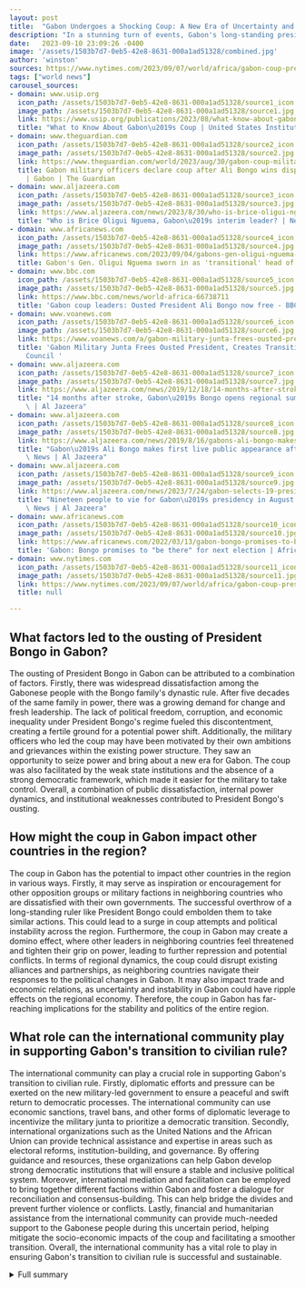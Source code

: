 ```yaml
---
layout: post
title:  "Gabon Undergoes a Shocking Coup: A New Era of Uncertainty and Change"
description: "In a stunning turn of events, Gabon's long-standing president Ali Bongo Ondimba has been deposed in a coup, marking the end of the Bongo family's dynastic rule. The military-led upheaval has thrust Gabon into a period of uncertainty and potential transformation."
date:   2023-09-10 23:09:26 -0400
image: '/assets/1503b7d7-0eb5-42e8-8631-000a1ad51328/combined.jpg'
author: 'winston'
sources: https://www.nytimes.com/2023/09/07/world/africa/gabon-coup-president-bongo-ondimba.html https://www.usip.org/publications/2023/08/what-know-about-gabons-coup https://www.theguardian.com/world/2023/aug/30/gabon-coup-military-takeover-gabonese-election-disputed https://www.aljazeera.com/news/2023/8/30/who-is-brice-oligui-nguema-alleged-coup-leader-in-gabon https://www.africanews.com/2023/09/04/gabons-gen-oligui-nguema-sworn-in-as-transitional-head-of-state/ https://www.bbc.com/news/world-africa-66738711 https://www.voanews.com/a/gabon-military-junta-frees-ousted-president-creates-transitional-constitutional-council-/7258495.html https://www.aljazeera.com/news/2019/12/18/14-months-after-stroke-gabons-bongo-opens-regional-summit https://www.aljazeera.com/news/2019/8/16/gabons-ali-bongo-makes-first-live-public-appearance-after-stroke https://www.aljazeera.com/news/2023/7/24/gabon-selects-19-presidential-candidates-for-august-election https://www.africanews.com/2022/03/13/gabon-bongo-promises-to-be-there-for-next-election/
tags: ["world news"]
carousel_sources:
- domain: www.usip.org
  icon_path: /assets/1503b7d7-0eb5-42e8-8631-000a1ad51328/source1_icon.jpg
  image_path: /assets/1503b7d7-0eb5-42e8-8631-000a1ad51328/source1.jpg
  link: https://www.usip.org/publications/2023/08/what-know-about-gabons-coup
  title: "What to Know About Gabon\u2019s Coup | United States Institute of Peace"
- domain: www.theguardian.com
  icon_path: /assets/1503b7d7-0eb5-42e8-8631-000a1ad51328/source2_icon.jpg
  image_path: /assets/1503b7d7-0eb5-42e8-8631-000a1ad51328/source2.jpg
  link: https://www.theguardian.com/world/2023/aug/30/gabon-coup-military-takeover-gabonese-election-disputed
  title: Gabon military officers declare coup after Ali Bongo wins disputed election
    | Gabon | The Guardian
- domain: www.aljazeera.com
  icon_path: /assets/1503b7d7-0eb5-42e8-8631-000a1ad51328/source3_icon.jpg
  image_path: /assets/1503b7d7-0eb5-42e8-8631-000a1ad51328/source3.jpg
  link: https://www.aljazeera.com/news/2023/8/30/who-is-brice-oligui-nguema-alleged-coup-leader-in-gabon
  title: "Who is Brice Oligui Nguema, Gabon\u2019s interim leader? | News | Al Jazeera"
- domain: www.africanews.com
  icon_path: /assets/1503b7d7-0eb5-42e8-8631-000a1ad51328/source4_icon.jpg
  image_path: /assets/1503b7d7-0eb5-42e8-8631-000a1ad51328/source4.jpg
  link: https://www.africanews.com/2023/09/04/gabons-gen-oligui-nguema-sworn-in-as-transitional-head-of-state/
  title: Gabon's Gen. Oligui Nguema sworn in as 'transitional' head of state | Africanews
- domain: www.bbc.com
  icon_path: /assets/1503b7d7-0eb5-42e8-8631-000a1ad51328/source5_icon.jpg
  image_path: /assets/1503b7d7-0eb5-42e8-8631-000a1ad51328/source5.jpg
  link: https://www.bbc.com/news/world-africa-66738711
  title: 'Gabon coup leaders: Ousted President Ali Bongo now free - BBC News'
- domain: www.voanews.com
  icon_path: /assets/1503b7d7-0eb5-42e8-8631-000a1ad51328/source6_icon.jpg
  image_path: /assets/1503b7d7-0eb5-42e8-8631-000a1ad51328/source6.jpg
  link: https://www.voanews.com/a/gabon-military-junta-frees-ousted-president-creates-transitional-constitutional-council-/7258495.html
  title: 'Gabon Military Junta Frees Ousted President, Creates Transitional Constitutional
    Council '
- domain: www.aljazeera.com
  icon_path: /assets/1503b7d7-0eb5-42e8-8631-000a1ad51328/source7_icon.jpg
  image_path: /assets/1503b7d7-0eb5-42e8-8631-000a1ad51328/source7.jpg
  link: https://www.aljazeera.com/news/2019/12/18/14-months-after-stroke-gabons-bongo-opens-regional-summit
  title: "14 months after stroke, Gabon\u2019s Bongo opens regional summit | News\
    \ | Al Jazeera"
- domain: www.aljazeera.com
  icon_path: /assets/1503b7d7-0eb5-42e8-8631-000a1ad51328/source8_icon.jpg
  image_path: /assets/1503b7d7-0eb5-42e8-8631-000a1ad51328/source8.jpg
  link: https://www.aljazeera.com/news/2019/8/16/gabons-ali-bongo-makes-first-live-public-appearance-after-stroke
  title: "Gabon\u2019s Ali Bongo makes first live public appearance after stroke |\
    \ News | Al Jazeera"
- domain: www.aljazeera.com
  icon_path: /assets/1503b7d7-0eb5-42e8-8631-000a1ad51328/source9_icon.jpg
  image_path: /assets/1503b7d7-0eb5-42e8-8631-000a1ad51328/source9.jpg
  link: https://www.aljazeera.com/news/2023/7/24/gabon-selects-19-presidential-candidates-for-august-election
  title: "Nineteen people to vie for Gabon\u2019s presidency in August 26 vote | Elections\
    \ News | Al Jazeera"
- domain: www.africanews.com
  icon_path: /assets/1503b7d7-0eb5-42e8-8631-000a1ad51328/source10_icon.jpg
  image_path: /assets/1503b7d7-0eb5-42e8-8631-000a1ad51328/source10.jpg
  link: https://www.africanews.com/2022/03/13/gabon-bongo-promises-to-be-there-for-next-election/
  title: 'Gabon: Bongo promises to "be there" for next election | Africanews'
- domain: www.nytimes.com
  icon_path: /assets/1503b7d7-0eb5-42e8-8631-000a1ad51328/source11_icon.jpg
  image_path: /assets/1503b7d7-0eb5-42e8-8631-000a1ad51328/source11.jpg
  link: https://www.nytimes.com/2023/09/07/world/africa/gabon-coup-president-bongo-ondimba.html
  title: null

---
```


## What factors led to the ousting of President Bongo in Gabon?
The ousting of President Bongo in Gabon can be attributed to a combination of factors. Firstly, there was widespread dissatisfaction among the Gabonese people with the Bongo family's dynastic rule. After five decades of the same family in power, there was a growing demand for change and fresh leadership. The lack of political freedom, corruption, and economic inequality under President Bongo's regime fueled this discontentment, creating a fertile ground for a potential power shift. Additionally, the military officers who led the coup may have been motivated by their own ambitions and grievances within the existing power structure. They saw an opportunity to seize power and bring about a new era for Gabon. The coup was also facilitated by the weak state institutions and the absence of a strong democratic framework, which made it easier for the military to take control. Overall, a combination of public dissatisfaction, internal power dynamics, and institutional weaknesses contributed to President Bongo's ousting.

## How might the coup in Gabon impact other countries in the region?
The coup in Gabon has the potential to impact other countries in the region in various ways. Firstly, it may serve as inspiration or encouragement for other opposition groups or military factions in neighboring countries who are dissatisfied with their own governments. The successful overthrow of a long-standing ruler like President Bongo could embolden them to take similar actions. This could lead to a surge in coup attempts and political instability across the region. Furthermore, the coup in Gabon may create a domino effect, where other leaders in neighboring countries feel threatened and tighten their grip on power, leading to further repression and potential conflicts. In terms of regional dynamics, the coup could disrupt existing alliances and partnerships, as neighboring countries navigate their responses to the political changes in Gabon. It may also impact trade and economic relations, as uncertainty and instability in Gabon could have ripple effects on the regional economy. Therefore, the coup in Gabon has far-reaching implications for the stability and politics of the entire region.

## What role can the international community play in supporting Gabon's transition to civilian rule?
The international community can play a crucial role in supporting Gabon's transition to civilian rule. Firstly, diplomatic efforts and pressure can be exerted on the new military-led government to ensure a peaceful and swift return to democratic processes. The international community can use economic sanctions, travel bans, and other forms of diplomatic leverage to incentivize the military junta to prioritize a democratic transition. Secondly, international organizations such as the United Nations and the African Union can provide technical assistance and expertise in areas such as electoral reforms, institution-building, and governance. By offering guidance and resources, these organizations can help Gabon develop strong democratic institutions that will ensure a stable and inclusive political system. Moreover, international mediation and facilitation can be employed to bring together different factions within Gabon and foster a dialogue for reconciliation and consensus-building. This can help bridge the divides and prevent further violence or conflicts. Lastly, financial and humanitarian assistance from the international community can provide much-needed support to the Gabonese people during this uncertain period, helping mitigate the socio-economic impacts of the coup and facilitating a smoother transition. Overall, the international community has a vital role to play in ensuring Gabon's transition to civilian rule is successful and sustainable.



<details>
  <summary>Full summary</summary>
<p>In a surprising twist of fate, Gabon has witnessed a momentous event that has reverberated through the nation and beyond. After over five decades of dynastic rule by the Bongo family, Ali Bongo Ondimba, the longstanding president, has been ousted in a coup. Led by a group of military officers, this abrupt power shift has ushered in a new era for Gabon, one filled with uncertainty and the potential for significant change.</p>
<p>The coup's timeline is fraught with dramatic moments that have shaped this transformative event. Ali Bongo Ondimba no longer finds himself under house arrest and has been granted permission to seek medical care overseas. Meanwhile, General Brice Oligui Nguema has been sworn in as Gabon's new leader, promising to uphold the principles of free and fair elections.</p>
<p>The seizure of power by military officers has sent shockwaves throughout the nation. General Nguema's declaration as the leader of the transition has further solidified their control. The military junta has taken swift action, canceling election results, suspending government institutions, and closing the country's borders. In the midst of the chaos, gunfire was heard near the palace, while President Bongo appeal to his supporters through a video, urging them to make their voices heard.</p>
<p>As news of the coup spreads, the international community has responded with a mix of condemnation and concern. The African Union, China, Russia, the United States, the European Union, and France have all expressed their disapproval. Alongside this, the Economic Community of Central African States (ECCAS) may play a vital role in facilitating dialogue and fostering a peaceful return to civilian rule.</p>
<p>The coup in Gabon has raised speculation about the potential consequences and its regional impact. It stands in stark contrast to recent coups in the Sahel region and shares similarities with the coups in Guinea and Burundi. The recent wave of coups in West Africa has raised concerns that other leaders may be emboldened to seize power through force.</p>
<p>In light of these developments, it is crucial for the United States and the international community to engage with all parties involved in Gabon. They must advocate for a short and transparent transitional period that supports the reform of government institutions and strengthens the democratic processes that are essential for sustainable governance.</p>
<p>As Gabon moves forward, it faces significant changes in its political landscape and uncertain prospects for its future. The nation stands at a critical juncture where the world's eyes are focused on its next steps. It is imperative to observe Gabon's new chapter closely, as it will undoubtedly have implications far beyond its borders.</p>
</details>
